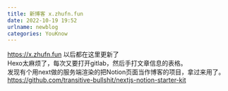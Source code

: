 ```yaml
---
title: 新博客 x.zhufn.fun
date: 2022-10-19 19:52
urlname: newblog
categories: YouKnow
---
```

<https://x.zhufn.fun> 以后都在这里更新了  
Hexo太麻烦了，每次又要打开gitlab，然后手打文章信息的表格。  
发现有个用next做的服务端渲染的把Notion页面当作博客的项目，拿过来用了。<https://github.com/transitive-bullshit/nextjs-notion-starter-kit>
